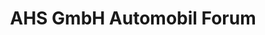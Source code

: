 ---
title: "AHS GmbH Automobil Forum"
url: /ingelfingen/ahs-gmbh-automobil-forum/
shop: Autowerkstatt
---